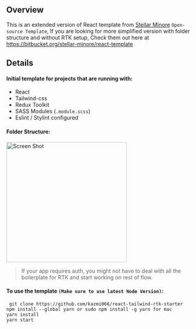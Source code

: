 ## Overview

This is an extended version of React template from [Stellar Minore](https://stellarminore.com/) `Open-source Template`, If you are looking for more simplified version with folder structure and without RTK setup, Check them out here at https://bitbucket.org/stellar-minore/react-template

## Details

#### Initial template for projects that are running with:

- React
- Tailwind-css
- Redux Toolkit
- SASS Modules (`.module.scss`)
- Eslint / Stylint configured

#### Folder Structure:

<img width="317" alt="Screen Shot" src="https://user-images.githubusercontent.com/37541648/203343023-e2e41a48-b755-402f-ad4b-bff2f4bbbdfe.png">

> If your app requires auth, you might not have to deal with all the boilerplate for RTK and start working on rest of flow.

#### To use the template `(Make sure to use latest Node Version)`:

```
 git clone https://github.com/kazmi066/react-tailwind-rtk-starter
npm install --global yarn or sudo npm install -g yarn for mac
yarn install
yarn start

```
